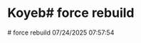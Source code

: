 # Koyeb#   f o r c e   r e b u i l d  
 #   f o r c e   r e b u i l d   0 7 / 2 4 / 2 0 2 5   0 7 : 5 7 : 5 4  
 